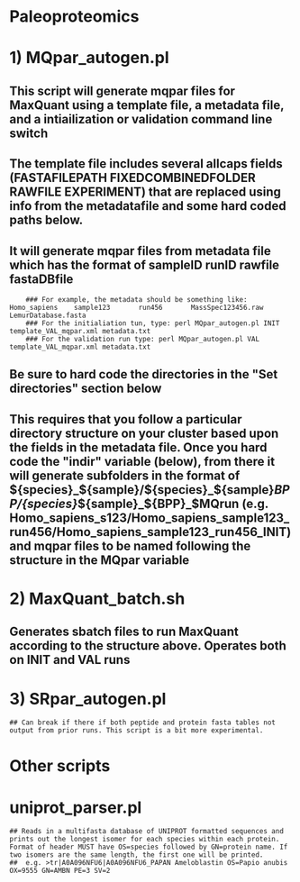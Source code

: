 # Paleoproteomics

# 1) MQpar_autogen.pl

## This script will generate mqpar files for MaxQuant using a template file, a metadata file, and a intiailization or validation command line switch
## The template file includes several allcaps fields (FASTAFILEPATH FIXEDCOMBINEDFOLDER RAWFILE EXPERIMENT) that are replaced using info from the metadatafile and some hard coded paths below.

## It will generate mqpar files from metadata file which has the format of sampleID runID rawfile fastaDBfile
        ### For example, the metadata should be something like:     Homo_sapiens    sample123       run456       MassSpec123456.raw      LemurDatabase.fasta
        ### For the initialiation tun, type: perl MQpar_autogen.pl INIT template_VAL_mqpar.xml metadata.txt
        ### For the validation run type: perl MQpar_autogen.pl VAL template_VAL_mqpar.xml metadata.txt

## Be sure to hard code the directories in the "Set directories" section below

## This requires that you follow a particular directory structure on your cluster based upon the fields in the metadata file. Once you hard code the "indir" variable (below), from there it will generate subfolders in the format of ${species}_${sample}/${species}_${sample}_${BPP}/${species}_${sample}_${BPP}_$MQrun (e.g. Homo_sapiens_s123/Homo_sapiens_sample123_run456/Homo_sapiens_sample123_run456_INIT) and mqpar files to be named following the structure in the MQpar variable


# 2) MaxQuant_batch.sh

## Generates sbatch files to run MaxQuant according to the structure above. Operates both on INIT and VAL runs

# 3) SRpar_autogen.pl

	## Can break if there if both peptide and protein fasta tables not output from prior runs. This script is a bit more experimental.  


# Other scripts

# uniprot_parser.pl
	## Reads in a multifasta database of UNIPROT formatted sequences and prints out the longest isomer for each species within each protein. Format of header MUST have OS=species followed by GN=protein name. If two isomers are the same length, the first one will be printed.
	##  e.g. >tr|A0A096NFU6|A0A096NFU6_PAPAN Ameloblastin OS=Papio anubis OX=9555 GN=AMBN PE=3 SV=2


